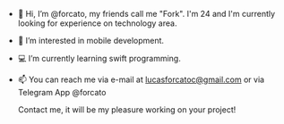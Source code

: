  - 👋 Hi, I’m @forcato, my friends call me "Fork". I'm 24 and I'm currently looking for experience on technology area.
 - 📱 I’m interested in mobile development.
 - 💻 I’m currently learning swift programming.
 - 📫 You can reach me via e-mail at lucasforcatoc@gmail.com or via Telegram App @forcato

   Contact me, it will be my pleasure working on your project!
